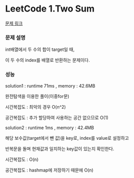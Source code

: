 # LeetCode 1.Two Sum
[문제 링크](https://leetcode.com/problems/two-sum/)
### 문제 설명
int배열에서 두 수의 합이 target일 때,

이 두 수의 index를 배열로 반환하는 문제이다.

### 성능
solution1 : runtime 71ms , memory : 42.6MB

완전탐색을 이용한 풀이(이중for문)

시간복잡도 : 최악의 경우 O(n^2)

공간복잡도 : 추가 할당하여 사용하는 공간 없으므로 O(1)

solution2 : runtime 1ms , memory : 42.4MB

해당 보수값(target에서 뺀 값)을 key로, index를 value로 설정하고

반복문을 돌며 현재값과 일치하는 key값이 있는지 확인한다.

시간복잡도 : O(n)

공간복잡도 : hashmap에 저장하기 때문에 O(n)

